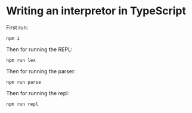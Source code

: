 # Writing an interpretor in TypeScript

First run:
```shell
npm i
```

Then for running the REPL:
```shell
npm run lex
```

Then for running the parser:
```shell
npm run parse
```

Then for running the repl:
```shell
npm run repl
```
